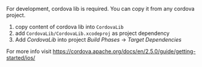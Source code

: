 For development, cordova lib is required. You can copy it from any cordova project.

1. copy content of cordova lib into `CordovaLib`
2. add `CordovaLib/CordovaLib.xcodeproj` as project dependency
3. Add _CordovaLib_ into project _Build Phases_ -> _Target Dependencies_

For more info visit https://cordova.apache.org/docs/en/2.5.0/guide/getting-started/ios/
